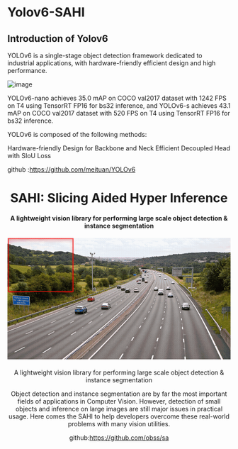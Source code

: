 # Yolov6-SAHI

## Introduction of Yolov6
YOLOv6 is a single-stage object detection framework dedicated to industrial applications, with hardware-friendly efficient design and high performance.

<img width="959" alt="image" src="https://user-images.githubusercontent.com/62583018/176825240-abba13fd-94e9-43ed-b7a4-066debd4072f.png">


YOLOv6-nano achieves 35.0 mAP on COCO val2017 dataset with 1242 FPS on T4 using TensorRT FP16 for bs32 inference, and YOLOv6-s achieves 43.1 mAP on COCO val2017 dataset with 520 FPS on T4 using TensorRT FP16 for bs32 inference.

YOLOv6 is composed of the following methods:

Hardware-friendly Design for Backbone and Neck
Efficient Decoupled Head with SIoU Loss


github :https://github.com/meituan/YOLOv6



<div align="center">
<h1>
  SAHI: Slicing Aided Hyper Inference
</h1>

<h4>
  A lightweight vision library for performing large scale object detection & instance segmentation
</h4>

<h4>
    <img width="700" alt="teaser" src="https://raw.githubusercontent.com/obss/sahi/main/resources/sliced_inference.gif">
</h4>

A lightweight vision library for performing large scale object detection & instance segmentation

Object detection and instance segmentation are by far the most important fields of applications in Computer Vision. However, detection of small objects and inference on large images are still major issues in practical usage. Here comes the SAHI to help developers overcome these real-world problems with many vision utilities.


github:https://github.com/obss/sa
